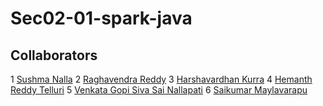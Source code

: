 # Sec02-01-spark-java

## Collaborators
1 [Sushma Nalla](https://github.com/SushmaNalla)
2 [Raghavendra Reddy](https://github.com/reddy-raghavendra)
3 [Harshavardhan Kurra](https://github.com/harshakurra123)
4 [Hemanth Reddy Telluri](https://github.com/hemanth8056)
5 [Venkata Gopi Siva Sai Nallapati](https://github.com/NVGSSAI)
6 [Saikumar Maylavarapu](https://github.com/saikumar438)

